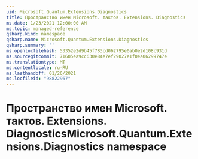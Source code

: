 ```yaml
---
uid: Microsoft.Quantum.Extensions.Diagnostics
title: Пространство имен Microsoft. тактов. Extensions. Diagnostics
ms.date: 1/23/2021 12:00:00 AM
ms.topic: managed-reference
qsharp.kind: namespace
qsharp.name: Microsoft.Quantum.Extensions.Diagnostics
qsharp.summary: ''
ms.openlocfilehash: 53352e2d9b45f783cd062795e0ab0e2d108c931d
ms.sourcegitcommit: 71605ea9cc630e84e7ef29027e1f0ea06299747e
ms.translationtype: MT
ms.contentlocale: ru-RU
ms.lasthandoff: 01/26/2021
ms.locfileid: "98822967"
---
```

# <a name="microsoftquantumextensionsdiagnostics-namespace"></a><span data-ttu-id="c8bd9-102">Пространство имен Microsoft. тактов. Extensions. Diagnostics</span><span class="sxs-lookup"><span data-stu-id="c8bd9-102">Microsoft.Quantum.Extensions.Diagnostics namespace</span></span>



